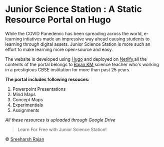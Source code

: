 # Junior Science Station : A Static Resource Portal on Hugo

While the COVID Panedemic has been spreading across the world, e-learning intiatives made an impressive way ahead causing students to learning through digital assets.
Junior Science Station is more such an effort to make learning more open-source and easy. 

The website is developed using [Hugo](https://www.hugo.io) and deployed on [Netlify](https://netlify.com),all the contents of the portal belongs to [Rajan KM](https://www.faccebook.com/rajankuttamath),science teacher who's working in a prestigious CBSE institution for more than past 25 years.

**The portal includes following resouces:**
1. Powerpoint Presentations
2. Mind Maps
3. Concept Maps
4. Experimentials
5. Assignments

*All these resources is uploaded through Google Drive*

> Learn For Free with Junior Science Station!

©  [Sreeharsh Rajan](https://www.twitter.com/SreeharshR)